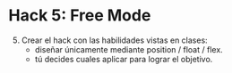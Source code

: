 # Hack 5: Free Mode

 5. Crear el hack con las habilidades vistas en clases:
    - diseñar únicamente mediante position / float / flex.
    - tú decides cuales aplicar para lograr el objetivo.
